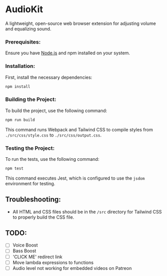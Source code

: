 # AudioKit

A lightweight, open-source web browser extension for adjusting volume and equalizing sound.

### Prerequisites:

Ensure you have [Node.js](https://nodejs.org/en) and npm installed on your system.

### Installation:

First, install the necessary dependencies:

```sh
npm install
```

### Building the Project:

To build the project, use the following command:

```sh
npm run build
```

This command runs Webpack and Tailwind CSS to compile styles from `./src/css/style.css` to `./src/css/output.css`.

### Testing the Project:

To run the tests, use the following command:

```sh
npm test
```

This command executes Jest, which is configured to use the `jsdom` environment for testing.

## Troubleshooting:

- All HTML and CSS files should be in the `/src` directory for Tailwind CSS to properly build the CSS file.

## TODO:

- [ ] Voice Boost
- [ ] Bass Boost
- [ ] 'CLICK ME' redirect link
- [ ] Move lambda expressions to functions
- [ ] Audio level not working for embedded videos on Patreon